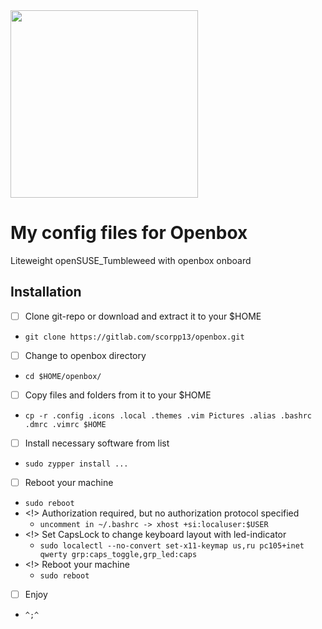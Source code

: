 <img width="300" src="https://i.ibb.co/pw1DR1y/2025-01-18-15-11.png" src="https://i.ibb.co/gdr0m1v/2025-01-18-14-32.png"/>

# My config files for Openbox

Liteweight openSUSE_Tumbleweed with openbox onboard

## Installation

- [ ] Clone git-repo or download and extract it to your $HOME
- `git clone https://gitlab.com/scorpp13/openbox.git`
- [ ] Change to openbox directory
- `cd $HOME/openbox/`
- [ ] Copy files and folders from it to your $HOME
- `cp -r .config .icons .local .themes .vim Pictures .alias .bashrc .dmrc .vimrc $HOME`
- [ ] Install necessary software from list
- `sudo zypper install ...`
- [ ] Reboot your machine
- `sudo reboot`
- <!> Authorization required, but no authorization protocol specified
    - `uncomment in ~/.bashrc -> xhost +si:localuser:$USER`
- <!> Set CapsLock to change keyboard layout with led-indicator
    - `sudo localectl --no-convert set-x11-keymap us,ru pc105+inet qwerty grp:caps_toggle,grp_led:caps`
- <!> Reboot your machine
    - `sudo reboot`
- [ ] Enjoy
- `^;^`
